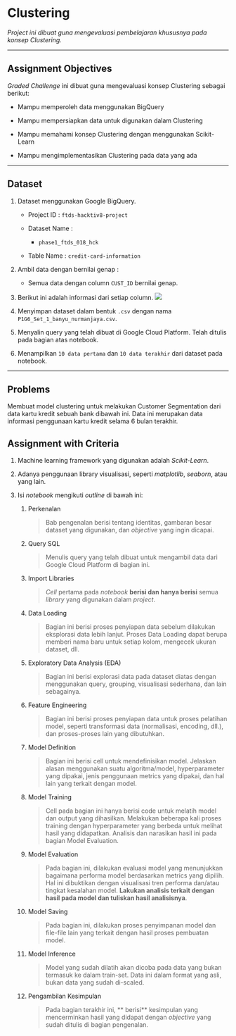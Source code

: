 # Clustering

_Project ini dibuat guna mengevaluasi pembelajaran khususnya pada konsep Clustering._

---

## Assignment Objectives

*Graded Challenge* ini dibuat guna mengevaluasi konsep Clustering sebagai berikut:

- Mampu memperoleh data menggunakan BigQuery

- Mampu mempersiapkan data untuk digunakan dalam Clustering

- Mampu memahami konsep Clustering dengan menggunakan Scikit-Learn

- Mampu mengimplementasikan Clustering pada data yang ada

---

## Dataset
1. Dataset menggunakan Google BigQuery.
   * Project ID : `ftds-hacktiv8-project`
   
   * Dataset Name : 
     
     +  `phase1_ftds_018_hck`
   
   * Table Name : `credit-card-information`

2. Ambil data dengan bernilai genap : 
   * Semua data dengan column `CUST_ID` bernilai genap.

3. Berikut ini adalah informasi dari setiap column. 
   <img src='https://i.ibb.co/2sbf0Js/P1-G4-Dataset-Information.png'>

4. Menyimpan dataset dalam bentuk `.csv` dengan nama `P1G6_Set_1_banyu_nurmanjaya.csv`.

5. Menyalin query yang telah dibuat di Google Cloud Platform. Telah ditulis pada bagian atas notebook.

6. Menampilkan `10 data pertama` dan `10 data terakhir` dari dataset pada notebook.

---

## Problems

Membuat model clustering untuk melakukan Customer Segmentation dari data kartu kredit sebuah bank dibawah ini. Data ini merupakan data informasi penggunaan kartu kredit selama 6 bulan terakhir. 

## Assignment with Criteria

1. Machine learning framework yang digunakan adalah *Scikit-Learn*.

2. Adanya penggunaan library visualisasi, seperti *matplotlib*, *seaborn*, atau yang lain.

3. Isi *notebook* mengikuti *outline* di bawah ini:
   1. Perkenalan
      > Bab pengenalan berisi tentang identitas, gambaran besar dataset yang digunakan, dan *objective* yang ingin dicapai.
   
   2. Query SQL
      > Menulis query yang telah dibuat untuk mengambil data dari Google Cloud Platform di bagian ini.

   3. Import Libraries
      > *Cell* pertama pada *notebook* **berisi dan hanya berisi** semua *library* yang digunakan dalam *project*.
   
   4. Data Loading
      > Bagian ini berisi proses penyiapan data sebelum dilakukan eksplorasi data lebih lanjut. Proses Data Loading dapat berupa memberi nama baru untuk setiap kolom, mengecek ukuran dataset, dll.
   
   5. Exploratory Data Analysis (EDA)
      > Bagian ini berisi explorasi data pada dataset diatas dengan menggunakan query, grouping, visualisasi sederhana, dan lain sebagainya.
   
   6. Feature Engineering
      > Bagian ini berisi proses penyiapan data untuk proses pelatihan model, seperti transformasi data (normalisasi, encoding, dll.), dan proses-proses lain yang dibutuhkan.
   
   7. Model Definition
      > Bagian ini berisi cell untuk mendefinisikan model. Jelaskan alasan menggunakan suatu algoritma/model, hyperparameter yang dipakai, jenis penggunaan metrics yang dipakai, dan hal lain yang terkait dengan model.

   8. Model Training
      > Cell pada bagian ini hanya berisi code untuk melatih model dan output yang dihasilkan. Melakukan beberapa kali proses training dengan hyperparameter yang berbeda untuk melihat hasil yang didapatkan. Analisis dan narasikan hasil ini pada bagian Model Evaluation.
   
   9. Model Evaluation
      > Pada bagian ini, dilakukan evaluasi model yang menunjukkan bagaimana performa model berdasarkan metrics yang dipilih. Hal ini dibuktikan dengan visualisasi tren performa dan/atau tingkat kesalahan model. **Lakukan analisis terkait dengan hasil pada model dan tuliskan hasil analisisnya**.

   10. Model Saving
       > Pada bagian ini, dilakukan proses penyimpanan model dan file-file lain yang terkait dengan hasil proses pembuatan model.

   11. Model Inference
       > Model yang sudah dilatih akan dicoba pada data yang bukan termasuk ke dalam train-set. Data ini dalam format yang asli, bukan data yang sudah di-scaled.
   
   12. Pengambilan Kesimpulan
       > Pada bagian terakhir ini, ** berisi** kesimpulan yang mencerminkan hasil yang didapat dengan *objective* yang sudah ditulis di bagian pengenalan.
    
